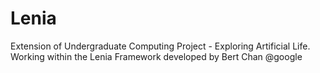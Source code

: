 # Lenia
Extension of Undergraduate Computing Project - Exploring Artificial Life. 
Working within the Lenia Framework developed by Bert Chan @google

